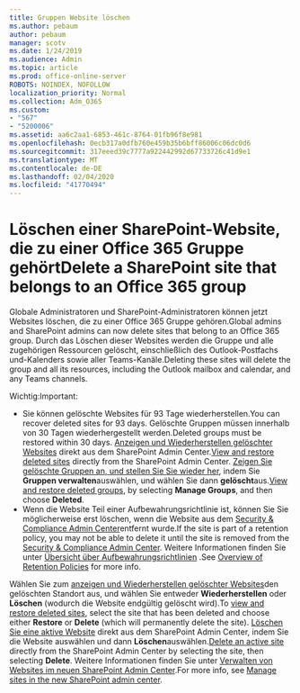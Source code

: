 ```yaml
---
title: Gruppen Website löschen
ms.author: pebaum
author: pebaum
manager: scotv
ms.date: 1/24/2019
ms.audience: Admin
ms.topic: article
ms.prod: office-online-server
ROBOTS: NOINDEX, NOFOLLOW
localization_priority: Normal
ms.collection: Adm_O365
ms.custom:
- "567"
- "5200006"
ms.assetid: aa6c2aa1-6853-461c-8764-01fb96f8e981
ms.openlocfilehash: 0ecb317a0dfb760e459b35b6bff86006c06dc0d6
ms.sourcegitcommit: 317eeed39c7777a922442992d67733726c41d9e1
ms.translationtype: MT
ms.contentlocale: de-DE
ms.lasthandoff: 02/04/2020
ms.locfileid: "41770494"
---
```

# <a name="delete-a-sharepoint-site-that-belongs-to-an-office-365-group"></a><span data-ttu-id="c9294-102">Löschen einer SharePoint-Website, die zu einer Office 365 Gruppe gehört</span><span class="sxs-lookup"><span data-stu-id="c9294-102">Delete a SharePoint site that belongs to an Office 365 group</span></span>

<span data-ttu-id="c9294-103">Globale Administratoren und SharePoint-Administratoren können jetzt Websites löschen, die zu einer Office 365 Gruppe gehören.</span><span class="sxs-lookup"><span data-stu-id="c9294-103">Global admins and SharePoint admins can now delete sites that belong to an Office 365 group.</span></span> <span data-ttu-id="c9294-104">Durch das Löschen dieser Websites werden die Gruppe und alle zugehörigen Ressourcen gelöscht, einschließlich des Outlook-Postfachs und-Kalenders sowie aller Teams-Kanäle.</span><span class="sxs-lookup"><span data-stu-id="c9294-104">Deleting these sites will delete the group and all its resources, including the Outlook mailbox and calendar, and any Teams channels.</span></span>
  
<span data-ttu-id="c9294-105">Wichtig:</span><span class="sxs-lookup"><span data-stu-id="c9294-105">Important:</span></span>

- <span data-ttu-id="c9294-106">Sie können gelöschte Websites für 93 Tage wiederherstellen.</span><span class="sxs-lookup"><span data-stu-id="c9294-106">You can recover deleted sites for 93 days.</span></span> <span data-ttu-id="c9294-107">Gelöschte Gruppen müssen innerhalb von 30 Tagen wiederhergestellt werden.</span><span class="sxs-lookup"><span data-stu-id="c9294-107">Deleted groups must be restored within 30 days.</span></span> <span data-ttu-id="c9294-108">[Anzeigen und Wiederherstellen gelöschter Websites](https://admin.microsoft.com/sharepoint) direkt aus dem SharePoint Admin Center.</span><span class="sxs-lookup"><span data-stu-id="c9294-108">[View and restore deleted sites](https://admin.microsoft.com/sharepoint) directly from the SharePoint Admin Center.</span></span> <span data-ttu-id="c9294-109">[Zeigen Sie gelöschte Gruppen an, und stellen Sie Sie wieder her](https://outlook.office.com/people/group/deleted), indem Sie **Gruppen verwalten**auswählen, und wählen Sie dann **gelöscht**aus.</span><span class="sxs-lookup"><span data-stu-id="c9294-109">[View and restore deleted groups](https://outlook.office.com/people/group/deleted), by selecting **Manage Groups**, and then choose **Deleted**.</span></span>
- <span data-ttu-id="c9294-110">Wenn die Website Teil einer Aufbewahrungsrichtlinie ist, können Sie Sie möglicherweise erst löschen, wenn die Website aus dem [Security &amp; Compliance Admin Center](https://protection.office.com/?rfr=AdminCenter#/retention)entfernt wurde.</span><span class="sxs-lookup"><span data-stu-id="c9294-110">If the site is part of a retention policy, you may not be able to delete it until the site is removed from the [Security &amp; Compliance Admin Center](https://protection.office.com/?rfr=AdminCenter#/retention).</span></span> <span data-ttu-id="c9294-111">Weitere Informationen finden Sie unter [Übersicht über Aufbewahrungsrichtlinien](https://docs.microsoft.com/office365/securitycompliance/retention-policies#content-in-onedrive-accounts-and-sharepoint-sites) .</span><span class="sxs-lookup"><span data-stu-id="c9294-111">See [Overview of Retention Policies](https://docs.microsoft.com/office365/securitycompliance/retention-policies#content-in-onedrive-accounts-and-sharepoint-sites) for more info.</span></span>
  
<span data-ttu-id="c9294-112">Wählen Sie zum [anzeigen und Wiederherstellen gelöschter Websites](https://admin.microsoft.com/sharepoint)den gelöschten Standort aus, und wählen Sie entweder **Wiederherstellen** oder **Löschen** (wodurch die Website endgültig gelöscht wird).</span><span class="sxs-lookup"><span data-stu-id="c9294-112">To [view and restore deleted sites](https://admin.microsoft.com/sharepoint), select the site that has been deleted and choose either **Restore** or **Delete** (which will permanently delete the site).</span></span> <span data-ttu-id="c9294-113">[Löschen Sie eine aktive Website](https://admin.microsoft.com/sharepoint) direkt aus dem SharePoint Admin Center, indem Sie die Website auswählen und dann **Löschen**auswählen.</span><span class="sxs-lookup"><span data-stu-id="c9294-113">[Delete an active site](https://admin.microsoft.com/sharepoint) directly from the SharePoint Admin Center by selecting the site, then selecting **Delete**.</span></span> <span data-ttu-id="c9294-114">Weitere Informationen finden Sie unter [Verwalten von Websites im neuen SharePoint Admin Center](https://docs.microsoft.com/sharepoint/manage-sites-in-new-admin-center).</span><span class="sxs-lookup"><span data-stu-id="c9294-114">For more info, see [Manage sites in the new SharePoint admin center](https://docs.microsoft.com/sharepoint/manage-sites-in-new-admin-center).</span></span>
  
